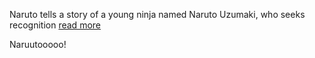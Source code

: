 Naruto tells a story of a young ninja named Naruto Uzumaki, who seeks recognition [read more](https://en.wikipedia.org/wiki/Naruto)

Naruutooooo!
